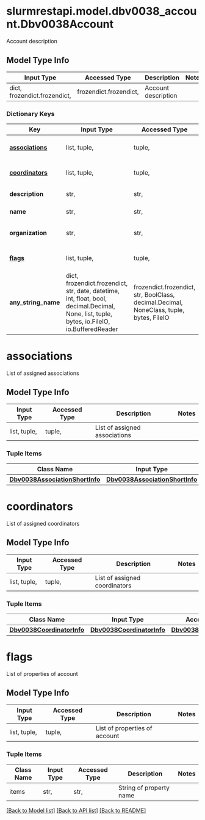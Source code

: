 # slurmrestapi.model.dbv0038_account.Dbv0038Account

Account description

## Model Type Info
Input Type | Accessed Type | Description | Notes
------------ | ------------- | ------------- | -------------
dict, frozendict.frozendict,  | frozendict.frozendict,  | Account description | 

### Dictionary Keys
Key | Input Type | Accessed Type | Description | Notes
------------ | ------------- | ------------- | ------------- | -------------
**[associations](#associations)** | list, tuple,  | tuple,  | List of assigned associations | [optional] 
**[coordinators](#coordinators)** | list, tuple,  | tuple,  | List of assigned coordinators | [optional] 
**description** | str,  | str,  | Description of account | [optional] 
**name** | str,  | str,  | Name of account | [optional] 
**organization** | str,  | str,  | Assigned organization of account | [optional] 
**[flags](#flags)** | list, tuple,  | tuple,  | List of properties of account | [optional] 
**any_string_name** | dict, frozendict.frozendict, str, date, datetime, int, float, bool, decimal.Decimal, None, list, tuple, bytes, io.FileIO, io.BufferedReader | frozendict.frozendict, str, BoolClass, decimal.Decimal, NoneClass, tuple, bytes, FileIO | any string name can be used but the value must be the correct type | [optional]

# associations

List of assigned associations

## Model Type Info
Input Type | Accessed Type | Description | Notes
------------ | ------------- | ------------- | -------------
list, tuple,  | tuple,  | List of assigned associations | 

### Tuple Items
Class Name | Input Type | Accessed Type | Description | Notes
------------- | ------------- | ------------- | ------------- | -------------
[**Dbv0038AssociationShortInfo**](Dbv0038AssociationShortInfo.md) | [**Dbv0038AssociationShortInfo**](Dbv0038AssociationShortInfo.md) | [**Dbv0038AssociationShortInfo**](Dbv0038AssociationShortInfo.md) |  | 

# coordinators

List of assigned coordinators

## Model Type Info
Input Type | Accessed Type | Description | Notes
------------ | ------------- | ------------- | -------------
list, tuple,  | tuple,  | List of assigned coordinators | 

### Tuple Items
Class Name | Input Type | Accessed Type | Description | Notes
------------- | ------------- | ------------- | ------------- | -------------
[**Dbv0038CoordinatorInfo**](Dbv0038CoordinatorInfo.md) | [**Dbv0038CoordinatorInfo**](Dbv0038CoordinatorInfo.md) | [**Dbv0038CoordinatorInfo**](Dbv0038CoordinatorInfo.md) |  | 

# flags

List of properties of account

## Model Type Info
Input Type | Accessed Type | Description | Notes
------------ | ------------- | ------------- | -------------
list, tuple,  | tuple,  | List of properties of account | 

### Tuple Items
Class Name | Input Type | Accessed Type | Description | Notes
------------- | ------------- | ------------- | ------------- | -------------
items | str,  | str,  | String of property name | 

[[Back to Model list]](../../README.md#documentation-for-models) [[Back to API list]](../../README.md#documentation-for-api-endpoints) [[Back to README]](../../README.md)

